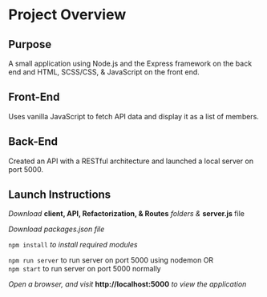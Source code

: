 # Project Overview

## Purpose

A small application using Node.js and the Express framework on the back end and HTML, SCSS/CSS, & JavaScript on the front end.

## Front-End

Uses vanilla JavaScript to fetch API data and display it as a list of members.

## Back-End

Created an API with a RESTful architecture and launched a local server on port 5000.

## Launch Instructions

_Download_ __client, API, Refactorization, & Routes__ _folders &_ __server.js__ file 

_Download packages.json file_

`npm install` _to install required modules_

`npm run server` to run server on port 5000 using nodemon
  OR  
`npm start` to run server on port 5000 normally

_Open a browser, and visit_ __http://localhost:5000__ _to view the application_
